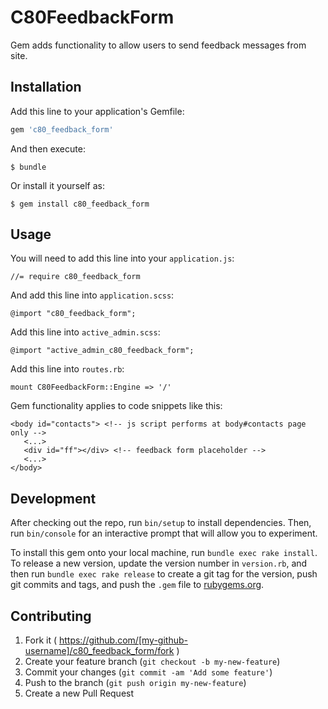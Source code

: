 # C80FeedbackForm

Gem adds functionality to allow users to send feedback messages from site.

## Installation

Add this line to your application's Gemfile:

```ruby
gem 'c80_feedback_form'
```

And then execute:

    $ bundle

Or install it yourself as:

    $ gem install c80_feedback_form

## Usage

You will need to add this line into your `application.js`:

    //= require c80_feedback_form

And add this line into `application.scss`:

    @import "c80_feedback_form";

Add this line into `active_admin.scss`:

    @import "active_admin_c80_feedback_form";

Add this line into `routes.rb`:

    mount C80FeedbackForm::Engine => '/'

Gem functionality applies to code snippets like this:

    <body id="contacts"> <!-- js script performs at body#contacts page only -->
       <...>
       <div id="ff"></div> <!-- feedback form placeholder -->
       <...>
    </body>

## Development

After checking out the repo, run `bin/setup` to install dependencies. Then, run `bin/console` for an interactive prompt that will allow you to experiment.

To install this gem onto your local machine, run `bundle exec rake install`. To release a new version, update the version number in `version.rb`, and then run `bundle exec rake release` to create a git tag for the version, push git commits and tags, and push the `.gem` file to [rubygems.org](https://rubygems.org).

## Contributing

1. Fork it ( https://github.com/[my-github-username]/c80_feedback_form/fork )
2. Create your feature branch (`git checkout -b my-new-feature`)
3. Commit your changes (`git commit -am 'Add some feature'`)
4. Push to the branch (`git push origin my-new-feature`)
5. Create a new Pull Request
